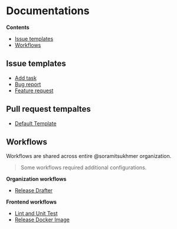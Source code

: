 # Documentations

**Contents**

- [Issue templates](#issue-templates)
- [Workflows](#workflows)

## Issue templates

- [Add task](../.github/ISSUE_TEMPLATE/add_task.md)
- [Bug report](../.github/ISSUE_TEMPLATE/bug_report.md)
- [Feature request](../.github/ISSUE_TEMPLATE/feature_request.md)

## Pull request tempaltes

- [Default Template](../.github/PULL_REQUEST_TEMPLATE/pull_request_template.md)

## Workflows

Workflows are shared across entire @soramitsukhmer organization.

> Some workflows required additional configurations.

**Organization workflows**

- [Release Drafter](release-drafter.md)

**Frontend workflows**

- [Lint and Unit Test](frontend-lint-and-test.md)
- [Release Docker Image](frontend-docker-release.md)

